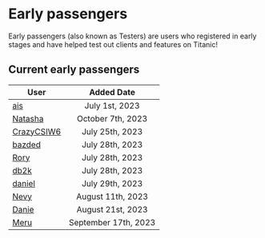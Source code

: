 # Early passengers

Early passengers (also known as Testers) are users who registered in early stages and have helped test out clients and features on Titanic!


## Current early passengers

User | Added Date
---|:---:
[ais](https://osu.titanic.sh/u/3) | July 1st, 2023
[Natasha](https://osu.titanic.sh/u/5) | October 7th, 2023
[CrazyCSIW6](https://osu.titanic.sh/u/7)| July 25th, 2023
[bazded](https://osu.titanic.sh/u/8) | July 28th, 2023
[Rory](https://osu.titanic.sh/u/9)| July 28th, 2023
[db2k](https://osu.titanic.sh/u/10) | July 28th, 2023
[daniel](https://osu.titanic.sh/u/11) | July 29th, 2023
[Nevy](https://osu.titanic.sh/u/32) | August 11th, 2023
[Danie](https://osu.titanic.sh/u/37) | August 21st, 2023
[Meru](https://osu.titanic.sh/u/41) | September 17th, 2023

